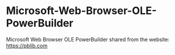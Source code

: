 # Microsoft-Web-Browser-OLE-PowerBuilder
Microsoft Web Browser OLE PowerBuilder
shared from the website: https://pblib.com
